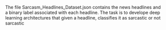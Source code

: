 The file Sarcasm_Headlines_Dataset.json contains the news headlines and a binary label associated with each headline. 
The task is to develope deep learning architectures that given a headline, classifies it as sarcastic or not sarcastic
